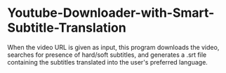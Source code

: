 # Youtube-Downloader-with-Smart-Subtitle-Translation
When the video URL is given as input, this program downloads the video, searches for presence of hard/soft subtitles, and generates a .srt file containing the subtitles translated into the user's preferred language.
